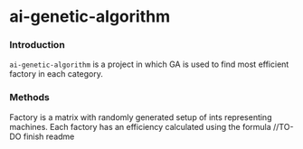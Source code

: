 # ai-genetic-algorithm

### **Introduction**
`ai-genetic-algorithm` is a project in which GA is used to find most efficient factory in each category.

### **Methods**
Factory is a matrix with randomly generated setup of ints representing machines. Each factory has an efficiency calculated  using the formula
//TO-DO finish readme
